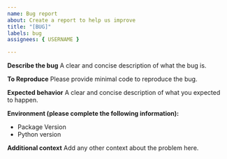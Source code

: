 ```yaml
---
name: Bug report
about: Create a report to help us improve
title: "[BUG]"
labels: bug
assignees: { USERNAME }

---
```


**Describe the bug**
A clear and concise description of what the bug is.

**To Reproduce**
Please provide minimal code to reproduce the bug.

**Expected behavior**
A clear and concise description of what you expected to happen.

**Environment (please complete the following information):**

- Package Version
- Python version

**Additional context**
Add any other context about the problem here.
